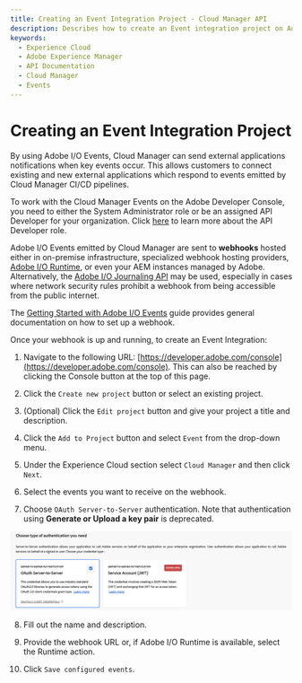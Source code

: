 ```yaml
---
title: Creating an Event Integration Project - Cloud Manager API
description: Describes how to create an Event integration project on Adobe Developer Console
keywords:
  - Experience Cloud
  - Adobe Experience Manager
  - API Documentation
  - Cloud Manager
  - Events
---
```


# Creating an Event Integration Project

By using Adobe I/O Events, Cloud Manager can send external applications notifications when key events occur. This allows customers to connect existing and new external applications which respond to events emitted by Cloud Manager CI/CD pipelines.

To work with the Cloud Manager Events on the Adobe Developer Console, you need to either the System Administrator role or be an assigned API Developer for your organization. Click [here](http://www.adobe.com/go/aac_api_prod_learn) to learn more about the API Developer role.

Adobe I/O Events emitted by Cloud Manager are sent to **webhooks** hosted either in on-premise infrastructure, specialized webhook hosting providers, [Adobe I/O Runtime](https://developer.adobe.com/runtime/docs/), or even your AEM instances managed by Adobe. Alternatively, the [Adobe I/O Journaling API](https://developer.adobe.com/events/docs/guides/api/journaling_api/) may be used, especially in cases where network security rules prohibit a webhook from being accessible from the public internet.

The [Getting Started with Adobe I/O Events](https://developer.adobe.com/events/docs/guides/) guide provides general documentation on how to set up a webhook.

Once your webhook is up and running, to create an Event Integration:

1. Navigate to the following URL: [https://developer.adobe.com/console](https://developer.adobe.com/console). This can also be reached by clicking the Console button at the top of this page.

2. Click the `Create new project` button or select an existing project.

3. (Optional) Click the `Edit project` button and give your project a title and description.

4. Click the `Add to Project` button and select `Event` from the drop-down menu.

5. Under the Experience Cloud section select `Cloud Manager` and then click `Next`.

6. Select the events you want to receive on the webhook.

7. Choose `OAuth Server-to-Server` authentication.
   Note that authentication using **Generate or Upload a key pair** is deprecated.

![Choosing type of authentication](img/creating-event-integration.png)

8. Fill out the name and description.

9. Provide the webhook URL or, if Adobe I/O Runtime is available, select the Runtime action.

10. Click `Save configured events`.
